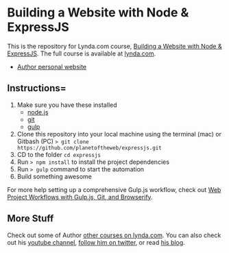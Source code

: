 # Building a Website with Node & ExpressJS
This is the repository for Lynda.com course, [Building a Website with Node & ExpressJS](). The full course is available at [lynda.com](http://lynda.com).
- [Author personal website](http://raybo.org)


## Instructions=

1. Make sure you have these installed
	- [node.js](http://nodejs.org/)
	- [git](http://git-scm.com/)
	- [gulp](http://gulpjs.com/)
2. Clone this repository into your local machine using the terminal (mac) or Gitbash (PC) `> git clone https://github.com/planetoftheweb/expressjs.git`
3. CD to the folder `cd expressjs`
4. Run `> npm install` to install the project dependencies
5. Run `> gulp` command to start the automation
6. Build something awesome

For more help setting up a comprehensive Gulp.js workflow, check out [Web Project Workflows with Gulp.js, Git, and Browserify](http://www.lynda.com/Web-Web-Design-tutorials/Web-Project-Workflows-Gulpjs-Git-Browserify/154416-2.html).

## More Stuff
Check out some of Author [other courses on lynda.com](http://lynda.com/rayvillalobos). You can also check out his [youtube channel](http://youtube.com/planetoftheweb), [follow him on twitter](http://twitter.com/planetoftheweb), or read [his blog](http://raybo.org).
